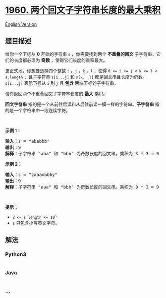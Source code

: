 # [1960. 两个回文子字符串长度的最大乘积](https://leetcode.cn/problems/maximum-product-of-the-length-of-two-palindromic-substrings)

[English Version](/solution/1900-1999/1960.Maximum%20Product%20of%20the%20Length%20of%20Two%20Palindromic%20Substrings/README_EN.md)

## 题目描述

<!-- 这里写题目描述 -->

<p>给你一个下标从 <strong>0</strong>&nbsp;开始的字符串&nbsp;<code>s</code>&nbsp;，你需要找到两个 <strong>不重叠</strong><strong>的回文&nbsp;</strong>子字符串，它们的长度都必须为 <strong>奇数</strong>&nbsp;，使得它们长度的乘积最大。</p>

<p>更正式地，你想要选择四个整数&nbsp;<code>i</code>&nbsp;，<code>j</code>&nbsp;，<code>k</code>&nbsp;，<code>l</code>&nbsp;，使得&nbsp;<code>0 &lt;= i &lt;= j &lt; k &lt;= l &lt; s.length</code>&nbsp;，且子字符串&nbsp;<code>s[i...j]</code> 和&nbsp;<code>s[k...l]</code>&nbsp;都是回文串且长度为奇数。<code>s[i...j]</code>&nbsp;表示下标从 <code>i</code>&nbsp;到 <code>j</code>&nbsp;且 <strong>包含</strong>&nbsp;两端下标的子字符串。</p>

<p>请你返回两个不重叠回文子字符串长度的 <strong>最大</strong>&nbsp;乘积。</p>

<p><strong>回文字符串</strong>&nbsp;指的是一个从前往后读和从后往前读一模一样的字符串。<strong>子字符串</strong>&nbsp;指的是一个字符串中一段连续字符。</p>

<p>&nbsp;</p>

<p><strong>示例 1：</strong></p>

<pre>
<b>输入：</b>s = "ababbb"
<b>输出：</b>9
<b>解释：</b>子字符串 "aba" 和 "bbb" 为奇数长度的回文串。乘积为 3 * 3 = 9 。
</pre>

<p><strong>示例 2：</strong></p>

<pre>
<b>输入：</b>s = "zaaaxbbby"
<b>输出：</b>9
<b>解释：</b>子字符串 "aaa" 和 "bbb" 为奇数长度的回文串。乘积为 3 * 3 = 9 。
</pre>

<p>&nbsp;</p>

<p><strong>提示：</strong></p>

<ul>
	<li><code>2 &lt;= s.length &lt;= 10<sup>5</sup></code></li>
	<li><code>s</code>&nbsp;只包含小写英文字母。</li>
</ul>

## 解法

<!-- 这里可写通用的实现逻辑 -->

<!-- tabs:start -->

### **Python3**

<!-- 这里可写当前语言的特殊实现逻辑 -->

```python

```

### **Java**

<!-- 这里可写当前语言的特殊实现逻辑 -->

```java

```

### **...**

```

```

<!-- tabs:end -->
